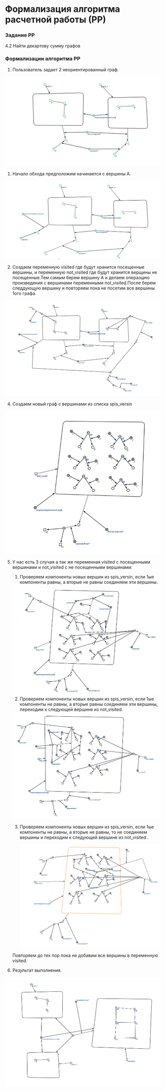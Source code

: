 # Формализация алгоритма расчетной работы (РР)

### Задание РР 
4.2 Найти декартову сумму графов 

### Формализации алгоритма РР

1. Пользователь задает 2 неориентированный граф.
   
<img src="1.PNG">

1. Начало обхода предположим начинается с вершины А.
   
<img src="2.PNG">

2. Создаем переменную visited где будут хранится посещенные вершины, и переменную not_visited где будут хранится верщины не посещенные.Тем самым берем вершину А и делаем операзцию произведения с вершинами переменными not_visited.После берем следдующую вершину и повторяем пока не посетим все вершины 1ого графа.

<img src="3.PNG">

4. Создаем новый граф с вершинами из списка spis_versin

<img src="4.PNG">
 
5. У нас есть 3 случая а так же переменная visited с посещенными вершинами и not_visited c не посещенными вершинами:
   1. Проверяем компоненты новых вершин из spis_versin, если 1ые компоненты равны, а вторые не равны соединяем эти вершины. 
    
    <img src="5.PNG">

   2. Проверяем компоненты новых вершин из spis_versin, если 1ые компоненты не равны, а вторые равны соединяем эти вершины, переходим к следующей вершине из not_visited.

    <img src="6.PNG">

   3. Проверяем компоненты новых вершин из spis_versin, если 1ые компоненты не равны, а вторые не равны, то не соединяем вершины и переходим к следующей вершине из not_visited .

        <img src="7.PNG">
    Повторяем до тех пор пока не добавим все вершины в переменную visited.
6. Результат выполнения.
   
<img src="8.PNG">
